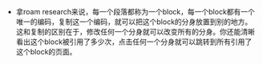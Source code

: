 - 拿roam research来说，每一个段落都称为一个block，每一个block都有一个唯一的编码，复制这一个编码，就可以把这个block的分身放置到别的地方。这和复制的区别在于，修改任何一个分身就可以改变所有的分身。你还能清晰看出这个block被引用了多少次，点击任何一个分身就可以跳转到所有引用了这个block的页面。
